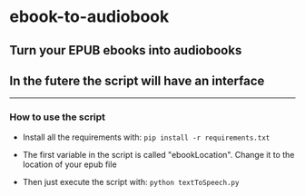# ebook-to-audiobook
Turn your EPUB ebooks into audiobooks
---

## In the futere the script will have an interface

---
### How to use the script
- Install all the requirements with:
```pip install -r requirements.txt```

- The first variable in the script is called "ebookLocation". Change it to the location of your epub file

- Then just execute the script with:
```python textToSpeech.py```
